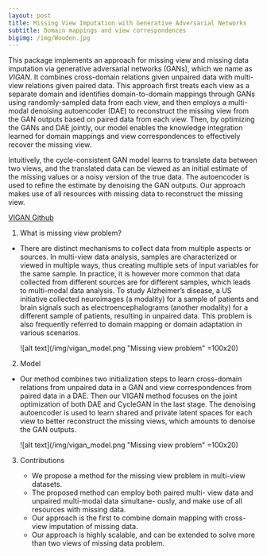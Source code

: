 ```yaml
---
layout: post
title: Missing View Imputation with Generative Adversarial Networks 
subtitle: Domain mappings and view correspondences 
bigimg: /img/Wooden.jpg
---
```




This package implements an approach for missing view and missing data imputation via generative adversarial networks (GANs), which we name as _VIGAN_. It combines cross-domain relations given unpaired data with multi-view relations given paired data. This approach first treats each view as a separate domain and identifies domain-to-domain mappings through GANs using randomly-sampled data from each view, and then employs a multi-modal denoising autoencoder (DAE) to reconstruct the missing view from the GAN outputs based on paired data from each view. Then, by optimizing the GANs and DAE jointly, our model enables the knowledge integration learned for domain mappings and view correspondences to effectively recover the missing view.  

Intuitively, the cycle-consistent GAN model learns to translate data between two views, and the translated data can be viewed as an initial estimate of the missing values or a noisy version of the true data. The autoencoder is used to refine the estimate by denoising the GAN outputs. Our approach makes use of all resources with missing data to reconstruct the missing view.

[VIGAN Github](https://github.com/chaoshangcs/VIGAN)

1. What is missing view problem?

* There are distinct mechanisms to collect data from multiple aspects or sources. In multi-view data analysis, samples are characterized or viewed in multiple ways, thus creating multiple sets of input variables for the same sample. In practice, it is however more common that data collected from different sources are for different samples, which leads to multi-modal data analysis. To study Alzheimer’s disease, a US initiative collected neuroimages (a modality) for a sample of patients and brain signals such as electroencephalograms (another modality) for a different sample of patients, resulting in unpaired data.  This problem is also frequently referred to domain mapping or domain adaptation in various scenarios. 

	![alt text](/img/vigan_model.png "Missing view problem" =100x20)

2. Model

* Our method combines two initialization steps to learn cross-domain relations from unpaired data in a GAN and view correspondences from paired data in a DAE. Then our VIGAN method focuses on the joint optimization of both DAE and CycleGAN in the last stage. The denoising autoencoder is used to learn shared and private latent spaces for each view to better reconstruct the missing views, which amounts to denoise the GAN outputs.

	![alt text](/img/vigan_model.png "Missing view problem" =100x20)

3. Contributions
	
	* We propose a method for the missing view problem in multi-view datasets.
	* The proposed method can employ both paired multi- view data and unpaired multi-modal data simultane- ously, and make use of all resources with missing data.
	* Our approach is the first to combine domain mapping with cross-view imputation of missing data.
	* Our approach is highly scalable, and can be extended to solve more than two views of missing data problem.